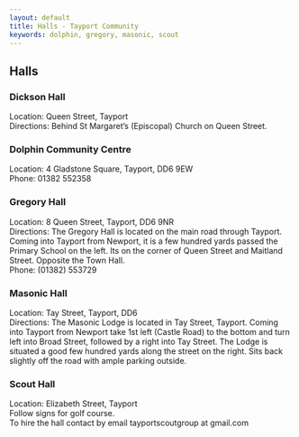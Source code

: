 ```yaml
---
layout: default
title: Halls - Tayport Community
keywords: dolphin, gregory, masonic, scout
---
```

## Halls

### Dickson Hall
Location: Queen Street, Tayport  
Directions: Behind St Margaret&#8217;s (Episcopal) Church on Queen Street.

### Dolphin Community Centre
Location: 4 Gladstone Square, Tayport, DD6 9EW  
Phone: 01382 552358

### Gregory Hall
Location: 8 Queen Street, Tayport, DD6 9NR  
Directions: The Gregory Hall is located on the main road through Tayport. Coming into Tayport from Newport, it is a few hundred yards passed the Primary School on the left. Its on the corner of Queen Street and Maitland Street. Opposite the Town Hall.  
Phone: (01382) 553729

### Masonic Hall
Location: Tay Street, Tayport, DD6  
Directions: The Masonic Lodge is located in Tay Street, Tayport. Coming into Tayport from Newport take 1st left (Castle Road) to the bottom and turn left into Broad Street, followed by a right into Tay Street. The Lodge is situated a good few hundred yards along the street on the right. Sits back slightly off the road with ample parking outside.

### Scout Hall
Location: Elizabeth Street, Tayport  
Follow signs for golf course.  
To hire the hall contact by email tayportscoutgroup at gmail.com
